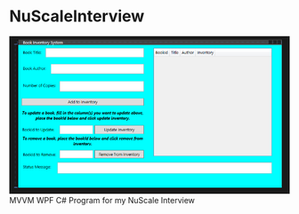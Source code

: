 # NuScaleInterview
<img src="https://github.com/JLisoski/NuScaleInterview/blob/master/NuScaleWindow.png"/>
MVVM WPF C# Program for my NuScale Interview
